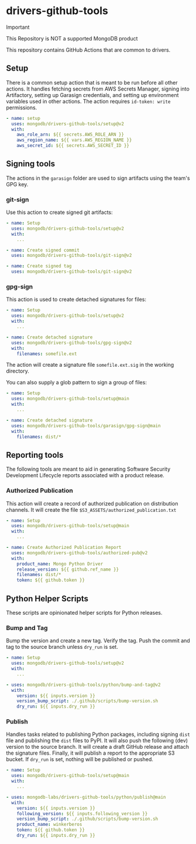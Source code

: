 # drivers-github-tools

> [!IMPORTANT]
> This Repository is NOT a supported MongoDB product

This repository contains GitHub Actions that are common to drivers.

## Setup

There is a common setup action that is meant to be run before all
other actions.  It handles fetching secrets from AWS Secrets Manager,
signing into Artifactory, setting up Garasign credentials, and
setting up environment variables used in other actions.
The action requires `id-token: write` permissions.

```yaml
- name: setup
  uses: mongodb/drivers-github-tools/setup@v2
  with:
    aws_role_arn: ${{ secrets.AWS_ROLE_ARN }}
    aws_region_name: ${{ vars.AWS_REGION_NAME }}
    aws_secret_id: ${{ secrets.AWS_SECRET_ID }}
```

## Signing tools

The actions in the `garasign` folder are used to sign artifacts using the team's
GPG key.

### git-sign

Use this action to create signed git artifacts:

```yaml
- name: Setup
  uses: mongodb/drivers-github-tools/setup@v2
  with:
    ...

- name: Create signed commit
  uses: mongodb/drivers-github-tools/git-sign@v2

- name: Create signed tag
  uses: mongodb/drivers-github-tools/git-sign@v2
```

### gpg-sign

This action is used to create detached signatures for files:

```yaml
- name: Setup
  uses: mongodb/drivers-github-tools/setup@v2
  with:
    ...

- name: Create detached signature
  uses: mongodb/drivers-github-tools/gpg-sign@v2
  with:
    filenames: somefile.ext
```

The action will create a signature file `somefile.ext.sig` in the working
directory.

You can also supply a glob pattern to sign a group of files:

```yaml
- name: Setup
  uses: mongodb/drivers-github-tools/setup@main
  with:
    ...

- name: Create detached signature
  uses: mongodb/drivers-github-tools/garasign/gpg-sign@main
  with:
    filenames: dist/*
```

## Reporting tools

The following tools are meant to aid in generating Software Security Development Lifecycle
reports associated with a product release.

### Authorized Publication

This action will create a record of authorized publication on distribution channels.
It will create the file `$S3_ASSETS/authorized_publication.txt`

```yaml
- name: Setup
  uses: mongodb/drivers-github-tools/setup@main
  with:
    ...

- name: Create Authorized Publication Report
  uses: mongodb/drivers-github-tools/authorized-pub@v2
  with:
    product_name: Mongo Python Driver
    release_version: ${{ github.ref_name }}
    filenames: dist/*
    token: ${{ github.token }}
```

## Python Helper Scripts

These scripts are opinionated helper scripts for Python releases.

### Bump and Tag

Bump the version and create a new tag.  Verify the tag.
Push the commit and tag to the source branch unless `dry_run` is set.

```yaml
- name: Setup
  uses: mongodb/drivers-github-tools/setup@v2
  with:
    ...

- uses: mongodb/drivers-github-tools/python/bump-and-tag@v2
  with:
    version: ${{ inputs.version }}
    version_bump_script: ./.github/scripts/bump-version.sh
    dry_run: ${{ inputs.dry_run }}
```

### Publish

Handles tasks related to publishing Python packages, including
signing `dist` file and publishing the `dist` files to PyPI.
It will also push the following (dev) version to the source branch.
It will create a draft GitHub release and attach the signature files.
Finally, it will publish a report to the appropriate S3 bucket.
If `dry_run` is set, nothing will be published or pushed.

```yaml
- name: Setup
  uses: mongodb/drivers-github-tools/setup@main
  with:
    ...

- uses: mongodb-labs/drivers-github-tools/python/publish@main
  with:
    version: ${{ inputs.version }}
    following_version: ${{ inputs.following_version }}
    version_bump_script: ./.github/scripts/bump-version.sh
    product_name: winkerberos
    token: ${{ github.token }}
    dry_run: ${{ inputs.dry_run }}
```